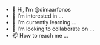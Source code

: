 - 👋 Hi, I’m @dimaarfonos
- 👀 I’m interested in ...
- 🌱 I’m currently learning ...
- 💞️ I’m looking to collaborate on ...
- 📫 How to reach me ...

<!---
dimaarfonos/dimaarfonos is a ✨ special ✨ repository because its `README.md` (this file) appears on your GitHub profile.
You can click the Preview link to take a look at your changes.
--->
